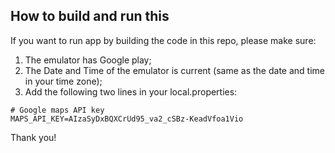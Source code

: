 ## How to build and run this

If you want to run app by building the code in this repo, please make sure:
1. The emulator has Google play;
2. The Date and Time of the emulator is current (same as the date and time in your time zone);
3. Add the following two lines in your local.properties:
```
# Google maps API key
MAPS_API_KEY=AIzaSyDxBQXCrUd95_va2_cSBz-KeadVfoa1Vio
```
Thank you!
